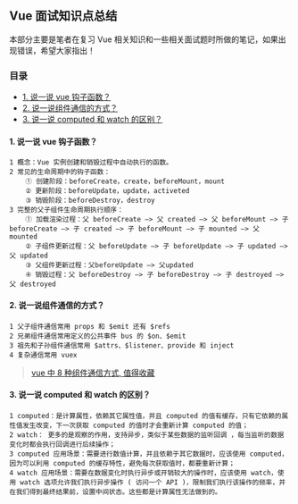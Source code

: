## Vue 面试知识点总结

本部分主要是笔者在复习 Vue 相关知识和一些相关面试题时所做的笔记，如果出现错误，希望大家指出！

### 目录

* [1. 说一说 vue 钩子函数？](#1-说一说-vue-钩子函数？)
* [2. 说一说组件通信的方式？](#2-说一说组件通信的方式)
* [3. 说一说 computed 和 watch 的区别？](#3-说一说-computed-和-watch-的区别)

#### 1. 说一说 vue 钩子函数？

```
1 概念：Vue 实例创建和销毁过程中自动执行的函数。
2 常见的生命周期中的钩子函数：
	① 创建阶段：beforeCreate，create，beforeMount，mount
	② 更新阶段：beforeUpdate，update，activeted
	③ 销毁阶段：beforeDestroy，destroy
3 完整的父子组件生命周期执行顺序：
	① 加载渲染过程：父 beforeCreate —> 父 created —> 父 beforeMount —> 子 beforeCreate —> 子 created —> 子 beforeMount —> 子 mounted —> 父 mounted 
	② 子组件更新过程：父 beforeUpdate —> 子 beforeUpdate —> 子 updated —> 父 updated 
	③ 父组件更新过程：父beforeUpdate —> 父updated 
	④ 销毁过程：父 beforeDestroy —> 子 beforeDestroy —> 子 destroyed —> 父 destroyed   
```

#### 2. 说一说组件通信的方式？

```
1 父子组件通信常用 props 和 $emit 还有 $refs
2 兄弟组件通信常用定义的公共事件 bus 的 $on、$emit
3 祖先和子孙组件通信常用 $attrs、$listener、provide 和 inject
4 复杂通信常用 vuex   
```

> [vue 中 8 种组件通信方式, 值得收藏](https://juejin.cn/post/6844903887162310669?searchId=202504171531271BE6C87A8EBC1DC6CEB5)

#### 3. 说一说 computed 和 watch 的区别？

```
1 computed：是计算属性，依赖其它属性值，并且 computed 的值有缓存，只有它依赖的属性值发生改变，下一次获取 computed 的值时才会重新计算 computed 的值； 
2 watch： 更多的是观察的作用，支持异步，类似于某些数据的监听回调 ，每当监听的数据变化时都会执行回调进行后续操作；
3 computed 应用场景：需要进行数值计算，并且依赖于其它数据时，应该使用 computed，因为可以利用 computed 的缓存特性，避免每次获取值时，都要重新计算； 
4 watch 应用场景：需要在数据变化时执行异步或开销较大的操作时，应该使用 watch，使用 watch 选项允许我们执行异步操作 ( 访问一个 API )，限制我们执行该操作的频率，并在我们得到最终结果前，设置中间状态。这些都是计算属性无法做到的。
```
